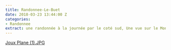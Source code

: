 ```yaml
---
title: Randonnee-Le-Buet
date: 2018-03-23 13:44:00 Z
categories:
- Randonnee
extract: une randonnée à la journée par le coté sud, Une vue sur le MontBlanc imprenable.
---
```


[Joux Plane (1).JPG](/uploads/Joux%20Plane%20(1).JPG)